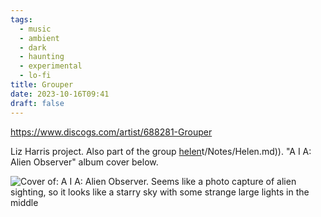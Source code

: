 ```yaml
---
tags:
  - music
  - ambient
  - dark
  - haunting
  - experimental
  - lo-fi
title: Grouper
date: 2023-10-16T09:41
draft: false
---
```


https://www.discogs.com/artist/688281-Grouper

Liz Harris project. Also part of the group [helen](content/Notes/helen.md)t/Notes/Helen.md)). "A I A: Alien Observer" album cover below.

![Cover of: A I A: Alien Observer. Seems like a photo capture of alien sighting, so it looks like a starry sky with some strange large lights in the middle](Grouper-1697192484691.jpeg)
